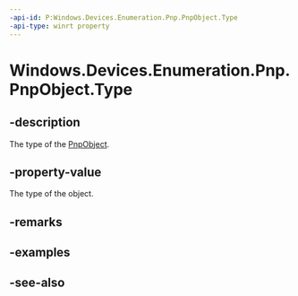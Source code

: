 ----api-id: P:Windows.Devices.Enumeration.Pnp.PnpObject.Type
-api-type: winrt property
---<!-- Property syntaxpublic Windows.Devices.Enumeration.Pnp.PnpObjectType Type { get; }--># Windows.Devices.Enumeration.Pnp.PnpObject.Type## -descriptionThe type of the [PnpObject](pnpobject.md).## -property-valueThe type of the object.## -remarks## -examples## -see-also